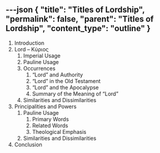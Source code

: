 ---json
{
  "title": "Titles of Lordship",
  "permalink": false,
  "parent": "Titles of Lordship",
  "content_type": "outline"
}
---

1. Introduction
1. Lord – Κύριος
    1. Imperial Usage
    1. Pauline Usage
    1. Occurrences
        1. “Lord” and Authority
        1. “Lord” in the Old Testament
        1. “Lord” and the Apocalypse
        1. Summary of the Meaning of “Lord”
    1. Similarities and Dissimilarities
1. Principalities and Powers
    1. Pauline Usage
        1. Primary Words
        1. Related Words
        1. Theological Emphasis
    1. Similarities and Dissimilarities
1. Conclusion
